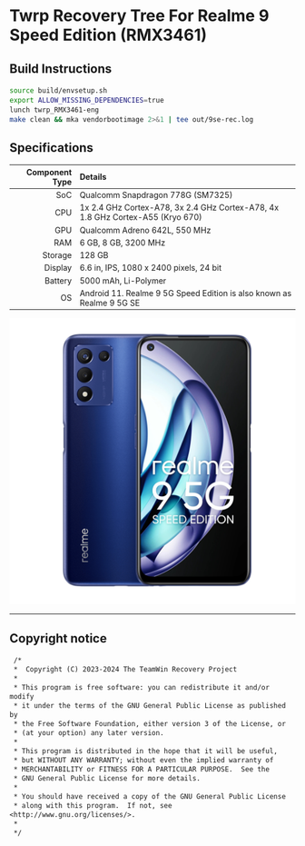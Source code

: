 # Twrp Recovery Tree For Realme 9 Speed Edition (RMX3461)

## Build Instructions
```sh
source build/envsetup.sh
export ALLOW_MISSING_DEPENDENCIES=true
lunch twrp_RMX3461-eng
make clean && mka vendorbootimage 2>&1 | tee out/9se-rec.log
```

## Specifications

Component Type | Details
--------------:|:-------
SoC | Qualcomm Snapdragon 778G (SM7325)
CPU | 1x 2.4 GHz Cortex-A78, 3x 2.4 GHz Cortex-A78, 4x 1.8 GHz Cortex-A55 (Kryo 670)
GPU | Qualcomm Adreno 642L, 550 MHz
RAM | 6 GB, 8 GB, 3200 MHz
Storage | 128 GB
Display | 6.6 in, IPS, 1080 x 2400 pixels, 24 bit
Battery | 5000 mAh, Li-Polymer
OS | Android 11. Realme 9 5G Speed Edition is also known as Realme 9 5G SE

![Realme RMX3461](https://github.com/lazycodebuilder/devices/blob/e71f50743449fc5786d64df2d350b192b3d47373/RMX3461.png)

---
## Copyright notice
 ```
  /*
  *  Copyright (C) 2023-2024 The TeamWin Recovery Project
  *
  * This program is free software: you can redistribute it and/or modify
  * it under the terms of the GNU General Public License as published by
  * the Free Software Foundation, either version 3 of the License, or
  * (at your option) any later version.
  *
  * This program is distributed in the hope that it will be useful,
  * but WITHOUT ANY WARRANTY; without even the implied warranty of
  * MERCHANTABILITY or FITNESS FOR A PARTICULAR PURPOSE.  See the
  * GNU General Public License for more details.
  *
  * You should have received a copy of the GNU General Public License
  * along with this program.  If not, see <http://www.gnu.org/licenses/>.
  *
  */
  ```

